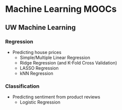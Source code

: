 # Machine Learning MOOCs

## UW Machine Learning

### Regression

- Predicting house prices
	- Simple/Multiple Linear Regression
	- Ridge Regression (and K-Fold Cross Validation)
	- LASSO Regression
	- kNN Regression

### Classification

- Predicting sentiment from product reviews
	- Logistic Regression